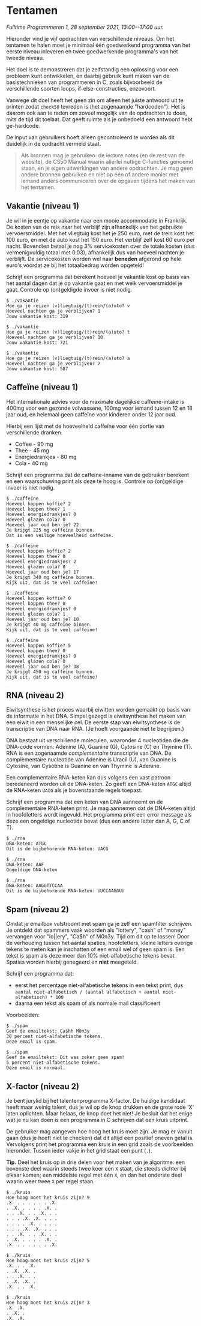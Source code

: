 # Tentamen

*Fulltime Programmeren 1, 28 september 2021, 13:00--17:00 uur.*

Hieronder vind je vijf opdrachten van verschillende niveaus. Om het tentamen te halen moet je minimaal één goedwerkend programma van het eerste niveau inleveren en twee goedwerkende programma's van het tweede niveau.

Het doel is te demonstreren dat je zelfstandig een oplossing voor een probleem kunt ontwikkelen, en daarbij gebruik kunt maken van de basistechnieken van programmeren in C, zoals bijvoorbeeld de verschillende soorten loops, if-else-constructies, enzovoort.

Vanwege dit doel heeft het geen zin om alleen het juiste antwoord uit te printen zodat `check50` tevreden is (het zogenaamde "hardcoden"). Het is daarom ook aan te raden om zoveel mogelijk van de opdrachten te doen, mits de tijd dit toelaat. Dat geeft ruimte als je onbedoeld een antwoord hebt ge-hardcode.

De input van gebruikers hoeft alleen gecontroleerd te worden als dit duidelijk in de opdracht vermeld staat.

> Als bronnen mag je gebruiken: de lecture notes (en de rest van de website), de CS50 Manual waarin allerlei nuttige C-functies genoemd staan, en je eigen uitwerkingen van andere opdrachten. Je mag geen andere bronnen gebruiken en niet op één of andere manier met iemand anders communiceren over de opgaven tijdens het maken van het tentamen.

## Vakantie (niveau 1)

Je wil in je eentje op vakantie naar een mooie accommodatie in Frankrijk. De kosten van de reis naar het verblijf zijn afhankelijk van het gebruikte vervoersmiddel. Met het vliegtuig kost het je 250 euro, met de trein kost het 100 euro, en met de auto kost het 150 euro. Het verblijf zelf kost 60 euro per nacht. Bovendien betaal je nog 3% servicekosten over de totale kosten (dus vermenigvuldig totaal met 0.03), afhankelijk dus van hoeveel nachten je verblijft. De servicekosten worden wel naar **beneden** afgerond op hele euro's vóórdat ze bij het totaalbedrag worden opgeteld!

Schrijf een programma dat berekent hoeveel je vakantie kost op basis van het aantal dagen dat je op vakantie gaat en met welk vervoersmiddel je gaat. Controle op (on)geldigde invoer is niet nodig.

    $ ./vakantie
    Hoe ga je reizen (v)liegtuig/(t)rein/(a)uto? v
    Hoeveel nachten ga je verblijven? 1
    Jouw vakantie kost: 319

    $ ./vakantie
    Hoe ga je reizen (v)liegtuig/(t)rein/(a)uto? t
    Hoeveel nachten ga je verblijven? 10
    Jouw vakantie kost: 721

    $ ./vakantie
    Hoe ga je reizen (v)liegtuig/(t)rein/(a)uto? a
    Hoeveel nachten ga je verblijven? 7
    Jouw vakantie kost: 587


## Caffeïne (niveau 1)

Het internationale advies voor de maximale dagelijkse caffeïne-intake is 400mg voor een gezonde volwassene, 100mg voor iemand tussen 12 en 18 jaar oud, en helemaal geen caffeïne voor kinderen onder 12 jaar oud.

Hierbij een lijst met de hoeveelheid caffeïne voor één portie van verschillende dranken.

* Coffee - 90 mg
* Thee - 45 mg
* Energiedrankjes - 80 mg
* Cola - 40 mg

Schrijf een programma dat de caffeïne-inname van de gebruiker berekent en een waarschuwing print als deze te hoog is. Controle op (on)geldige invoer is niet nodig.

    $ ./caffeine 
    Hoeveel koppen koffie? 2
    Hoeveel koppen thee? 1
    Hoeveel energiedrankjes? 0
    Hoeveel glazen cola? 0
    Hoeveel jaar oud ben je? 22
    Je krijgt 225 mg caffeïne binnen.
    Dat is een veilige hoeveelheid caffeïne.

    $ ./caffeine 
    Hoeveel koppen koffie? 2
    Hoeveel koppen thee? 0
    Hoeveel energiedrankjes? 2
    Hoeveel glazen cola? 0
    Hoeveel jaar oud ben je? 17
    Je krijgt 340 mg caffeïne binnen.
    Kijk uit, dat is te veel caffeïne!

    $ ./caffeine 
    Hoeveel koppen koffie? 0
    Hoeveel koppen thee? 0
    Hoeveel energiedrankjes? 0
    Hoeveel glazen cola? 1
    Hoeveel jaar oud ben je? 10
    Je krijgt 40 mg caffeïne binnen.
    Kijk uit, dat is te veel caffeïne!

    $ ./caffeine 
    Hoeveel koppen koffie? 5
    Hoeveel koppen thee? 0
    Hoeveel energiedrankjes? 0
    Hoeveel glazen cola? 0
    Hoeveel jaar oud ben je? 38
    Je krijgt 450 mg caffeïne binnen.
    Kijk uit, dat is te veel caffeïne!


## RNA (niveau 2)

Eiwitsynthese is het proces waarbij eiwitten worden gemaakt op basis van de informatie in het DNA. Simpel gezegd is eiwitsynthese het maken van een eiwit in een menselijke cel. De eerste stap van eiwitsynthese is de transcriptie van DNA naar RNA. (Je hoeft voorgaande niet te begrijpen.)

DNA bestaat uit verschillende moleculen, waaronder 4 nucleotiden die de DNA-code vormen: Adenine (A), Guanine (G), Cytosine (C) en Thymine (T). RNA is een zogenaamde *complementaire* transcriptie van DNA. De complementaire nucleotide van Adenine is Uracil (U), van Guanine is Cytosine, van Cysotine is Guanine en van Thymine is Adenine.

Een complementaire RNA-keten kan dus volgens een vast patroon beredeneerd worden uit de DNA-keten. Zo geeft een DNA-keten `ATGC` altijd de RNA-keten `UACG` als je bovenstaande regels toepast.

Schrijf een programma dat een keten van DNA aanneemt en de complementaire RNA-keten print. Je mag aannemen dat de DNA-keten altijd in hoofdletters wordt ingevuld. Het programma print een error message als deze een ongeldige nucleotide bevat (dus een andere letter dan A, G, C of T).

    $ ./rna
    DNA-keten: ATGC
    Dit is de bijbehorende RNA-keten: UACG

    $ ./rna
    DNA-keten: AAF
    Ongeldige DNA-keten

    $ ./rna
    DNA-keten: AAGGTTCCAA
    Dit is de bijbehorende RNA-keten: UUCCAAGGUU


## Spam (niveau 2)

Omdat je emailbox volstroomt met spam ga je zelf een spamfilter schrijven. Je ontdekt dat spammers vaak woorden als "lottery", "cash" of "money" vervangen voor "lo||ery", "Ca$h" of M0n3y. Tijd om dit op te lossen! Door de verhouding tussen het aantal spaties, hoofdletters, kleine letters overige tekens te meten kan je inschatten of een email wel of geen spam is. Een tekst is spam als deze meer dan 10% niet-alfabetische tekens bevat. Spaties worden hierbij genegeerd en **niet** meegeteld.

Schrijf een programma dat:

- eerst het percentage niet-alfabetische tekens in een tekst print, dus  
    `aantal niet-alfabetisch / (aantal alfabetisch + aantal niet-alfabetisch) * 100`
- daarna een tekst als spam of als normale mail classificeert

Voorbeelden:

    $ ./spam
    Geef de emailtekst: Ca$hh M0n3y
    30 percent niet-alfabetische tekens.
    Deze email is spam.

    $ ./spam
    Geef de emailtekst: Dit was zeker geen spam!
    5 percent niet-alfabetische tekens.
    Deze email is normaal.


## X-factor (niveau 2)

Je bent jurylid bij het talentenprogramma X-factor. De huidige kandidaat heeft maar weinig talent, dus je wil op de knop drukken en de grote rode 'X' laten oplichten. Maar helaas, de knop doet het niet! Je besluit dat het enige wat je nu kan doen is een programma in C schrijven dat een kruis uitprint.

De gebruiker mag aangeven hoe hoog het kruis moet zijn. Je mag er vanuit gaan (dus je hoeft niet te checken) dat dit altijd een positief oneven getal is. Vervolgens print het programma een kruis in een grid zoals de voorbeelden hieronder. Tussen ieder vakje in het grid staat een punt (`.`).

**Tip.** Deel het kruis op in drie delen voor het maken van je algoritme: een bovenste deel waarin steeds twee keer een `X` staat, die steeds dichter bij elkaar komen; een middelste regel met één `X`, en dan het onderste deel waarin weer twee `X` per regel staan.

    $ ./kruis
    Hoe hoog moet het kruis zijn? 9
    .X. . . . . . . .X.
    . .X. . . . . .X. .
    . . .X. . . .X. . .
    . . . .X. .X. . . .
    . . . . .X. . . . .
    . . . .X. .X. . . .
    . . .X. . . .X. . .
    . .X. . . . . .X. .
    .X. . . . . . . .X.

    $ ./kruis
    Hoe hoog moet het kruis zijn? 5
    .X. . . .X.
    . .X. .X. .
    . . .X. . .
    . .X. .X. .
    .X. . . .X.

    $ ./kruis
    Hoe hoog moet het kruis zijn? 3
    .X. .X.
    . .X. .
    .X. .X.
